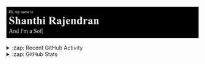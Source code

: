 ![profile](readme_profile.gif)
<details>
  <summary>:zap: Recent GitHub Activity</summary>
</details>

<details>
  <summary>:zap: GitHub Stats</summary>
</details>
